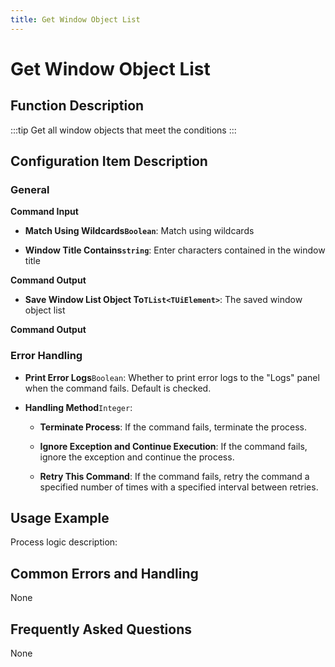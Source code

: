 ```yaml
---
title: Get Window Object List
---
```


# Get Window Object List

## Function Description

:::tip 
Get all window objects that meet the conditions
:::

## Configuration Item Description

### General

**Command Input**

- **Match Using Wildcards`Boolean`**: Match using wildcards

- **Window Title Contains`string`**: Enter characters contained in the window title


**Command Output**

- **Save Window List Object To`TList<TUiElement>`**: The saved window object list


**Command Output**

### Error Handling

- **Print Error Logs**`Boolean`: Whether to print error logs to the "Logs" panel when the command fails. Default is checked. 

- **Handling Method**`Integer`:

    - **Terminate Process**: If the command fails, terminate the process.

    - **Ignore Exception and Continue Execution**: If the command fails, ignore the exception and continue the process.

    - **Retry This Command**: If the command fails, retry the command a specified number of times with a specified interval between retries.

## Usage Example

Process logic description:

## Common Errors and Handling

None

## Frequently Asked Questions

None

